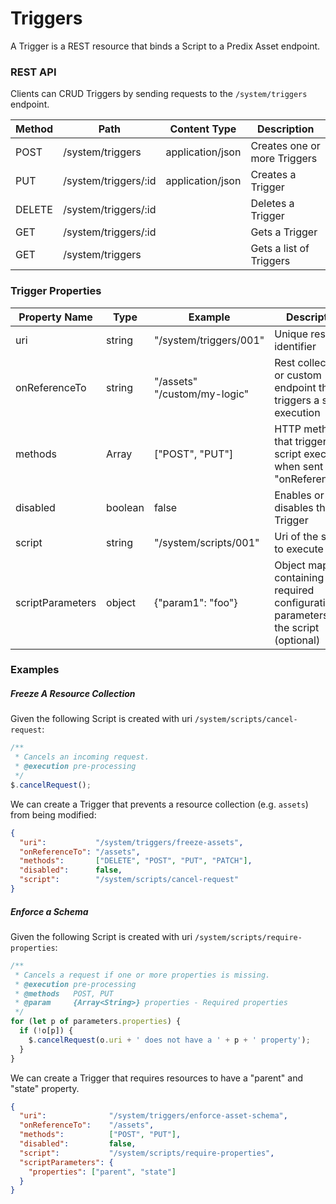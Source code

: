 # Triggers

A Trigger is a REST resource that binds a Script to a Predix Asset endpoint. 

### REST API

Clients can CRUD Triggers by sending requests to the `/system/triggers` endpoint.

| Method | Path                  | Content Type           | Description                      |
|--------|-----------------------|------------------------|----------------------------------|
| POST   | /system/triggers      | application/json       | Creates one or more Triggers     |
| PUT    | /system/triggers/:id  | application/json       | Creates a Trigger                |
| DELETE | /system/triggers/:id  |                        | Deletes a Trigger                |
| GET    | /system/triggers/:id  |                        | Gets a Trigger                   |
| GET    | /system/triggers      |                        | Gets a list of Triggers          |

### Trigger Properties

| Property Name    | Type          | Example                          | Description                                                                         |
|------------------|---------------|----------------------------------|-------------------------------------------------------------------------------------|
| uri              | string        | "/system/triggers/001"            | Unique resource identifier                                                          |
| onReferenceTo    | string        | "/assets" <br> "/custom/my-logic" | Rest collection or custom endpoint that triggers a script execution                 |
| methods          | Array<string> | ["POST", "PUT"]                   | HTTP methods that trigger a script execution when sent to "onReferenceTo"           |
| disabled         | boolean       | false                             | Enables or disables the Trigger                                                     |
| script           | string        | "/system/scripts/001"             | Uri of the script to execute                                                        |
| scriptParameters | object        | {"param1": "foo"}                 | Object map containing required configuration parameters for the script (optional)   |

### Examples

##### Freeze A Resource Collection

Given the following Script is created with uri `/system/scripts/cancel-request`:

```javascript
/**
 * Cancels an incoming request.
 * @execution pre-processing
 */
$.cancelRequest();   
```

We can create a Trigger that prevents a resource collection (e.g. `assets`) from being modified:

```json
{
  "uri":           "/system/triggers/freeze-assets",
  "onReferenceTo": "/assets",
  "methods":       ["DELETE", "POST", "PUT", "PATCH"],
  "disabled":      false,
  "script":        "/system/scripts/cancel-request"
}
```

##### Enforce a Schema

Given the following Script is created with uri `/system/scripts/require-properties`:

```javascript
/**
 * Cancels a request if one or more properties is missing.
 * @execution pre-processing
 * @methods   POST, PUT
 * @param     {Array<String>} properties - Required properties
 */
for (let p of parameters.properties) {
  if (!o[p]) {
    $.cancelRequest(o.uri + ' does not have a ' + p + ' property');
  }
}
```

We can create a Trigger that requires resources to have a "parent" and "state" property.

```json
{
  "uri":              "/system/triggers/enforce-asset-schema",
  "onReferenceTo":    "/assets",
  "methods":          ["POST", "PUT"],
  "disabled":         false,
  "script":           "/system/scripts/require-properties",
  "scriptParameters": {
    "properties": ["parent", "state"]
  }
}
```
